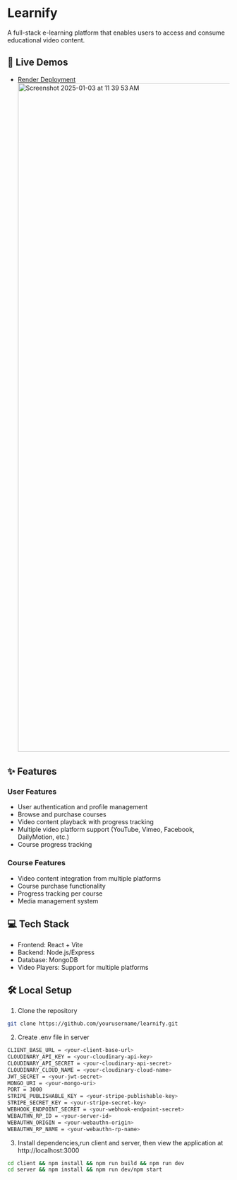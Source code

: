 # Learnify

A full-stack e-learning platform that enables users to access and consume educational video content.

## 🚀 Live Demos

- [Render Deployment](https://learnify-wjw3.onrender.com/)
  <img width="1512" alt="Screenshot 2025-01-03 at 11 39 53 AM" src="https://github.com/user-attachments/assets/ca4f1aac-d926-48f1-af7e-15946cb6ac7a" />

## ✨ Features

### User Features

- User authentication and profile management
- Browse and purchase courses
- Video content playback with progress tracking
- Multiple video platform support (YouTube, Vimeo, Facebook, DailyMotion, etc.)
- Course progress tracking

### Course Features

- Video content integration from multiple platforms
- Course purchase functionality
- Progress tracking per course
- Media management system

## 💻 Tech Stack

- Frontend: React + Vite
- Backend: Node.js/Express
- Database: MongoDB
- Video Players: Support for multiple platforms

## 🛠️ Local Setup

1. Clone the repository

```bash
git clone https://github.com/yourusername/learnify.git
```

2. Create .env file in server

```bash
CLIENT_BASE_URL = <your-client-base-url>
CLOUDINARY_API_KEY = <your-cloudinary-api-key>
CLOUDINARY_API_SECRET = <your-cloudinary-api-secret>
CLOUDINARY_CLOUD_NAME = <your-cloudinary-cloud-name>
JWT_SECRET = <your-jwt-secret>
MONGO_URI = <your-mongo-uri>
PORT = 3000
STRIPE_PUBLISHABLE_KEY = <your-stripe-publishable-key>
STRIPE_SECRET_KEY = <your-stripe-secret-key>
WEBHOOK_ENDPOINT_SECRET = <your-webhook-endpoint-secret>
WEBAUTHN_RP_ID = <your-server-id>
WEBAUTHN_ORIGIN = <your-webauthn-origin>
WEBAUTHN_RP_NAME = <your-webauthn-rp-name>
```

3. Install dependencies,run client and server, then view the application at http://localhost:3000

```bash
cd client && npm install && npm run build && npm run dev
cd server && npm install && npm run dev/npm start
```
